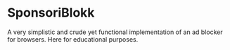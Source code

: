 # SponsoriBlokk

A very simplistic and crude yet functional implementation of an ad blocker for browsers. Here for educational purposes.
